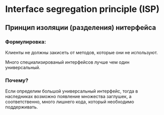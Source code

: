 # Interface segregation principle (ISP)

## Принцип изоляции (разделения) нитерфейса

### Формулировка:

Клиенты не должны закисеть от методов, которые они не используют.

Много специализированый интерфейсов лучше чем один универсальный.

### Почему?

Если определим большой универсальный интерфейс, тогда в наследниках возможно появление множества заглушек, а соответственно, много лишнего кода, который необходимо поддерживать.